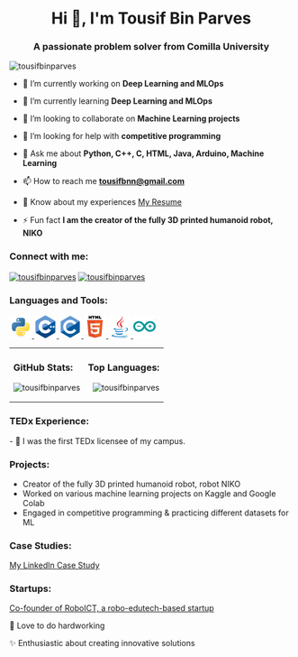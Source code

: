 <!-- GitHub README.md -->
<h1 align="center">Hi 👋, I'm Tousif Bin Parves</h1>
<h3 align="center">A passionate problem solver from Comilla University</h3>

<p align="left"> <img src="https://komarev.com/ghpvc/?username=tousifbinparves&label=Profile%20views&color=0e75b6&style=flat" alt="tousifbinparves" /> </p>

- 🔭 I’m currently working on **Deep Learning and MLOps**

- 🌱 I’m currently learning **Deep Learning and MLOps**

- 👯 I’m looking to collaborate on **Machine Learning projects**

- 🤝 I’m looking for help with **competitive programming**

- 💬 Ask me about **Python, C++, C, HTML, Java, Arduino, Machine Learning**

- 📫 How to reach me **tousifbnn@gmail.com**

- 📄 Know about my experiences [My Resume](https://www.linkedin.com/in/tousifo/overlay/1713716721195/single-media-viewer/?profileId=ACoAABVIQoABL9V_luVSOrLGIDuSjI-xFd12vzs)

- ⚡ Fun fact **I am the creator of the fully 3D printed humanoid robot, NIKO**

<h3 align="left">Connect with me:</h3>
<p align="left">
<a href="https://linkedin.com/in/tousifo" target="blank"><img align="center" src="https://cdn.jsdelivr.net/npm/simple-icons@v3/icons/linkedin.svg" alt="tousifbinparves" height="30" width="40" /></a>
<a href="https://www.kaggle.com/tousifbnn" target="blank"><img align="center" src="https://cdn.jsdelivr.net/npm/simple-icons@v3/icons/kaggle.svg" alt="tousifbinparves" height="30" width="40" /></a>
</p>

<h3 align="left">Languages and Tools:</h3>
<p align="left"> 
<a href="https://www.python.org" target="_blank"> <img src="https://raw.githubusercontent.com/devicons/devicon/master/icons/python/python-original.svg" alt="python" width="40" height="40"/> </a> 
<a href="https://www.w3schools.com/cpp/" target="_blank"> <img src="https://raw.githubusercontent.com/devicons/devicon/master/icons/cplusplus/cplusplus-original.svg" alt="cplusplus" width="40" height="40"/> </a> 
<a href="https://www.w3schools.com/c/" target="_blank"> <img src="https://raw.githubusercontent.com/devicons/devicon/master/icons/c/c-original.svg" alt="c" width="40" height="40"/> </a> 
<a href="https://www.w3.org/html/" target="_blank"> <img src="https://raw.githubusercontent.com/devicons/devicon/master/icons/html5/html5-original-wordmark.svg" alt="html5" width="40" height="40"/> </a> 
<a href="https://www.java.com" target="_blank"> <img src="https://raw.githubusercontent.com/devicons/devicon/master/icons/java/java-original.svg" alt="java" width="40" height="40"/> </a> 
<a href="https://www.arduino.cc/" target="_blank"> <img src="https://raw.githubusercontent.com/devicons/devicon/master/icons/arduino/arduino-original.svg" alt="arduino" width="40" height="40"/> </a> 
</p>

<table>
  <tr>
    <td align="left">
      <h3>GitHub Stats:</h3>
      <p>
        <img src="https://github-readme-stats.vercel.app/api?username=tousifo&show_icons=true&locale=en" alt="tousifbinparves" />
      </p>
    </td>
    <td align="right">
      <h3>Top Languages:</h3>
      <p>
        <img src="https://github-readme-stats.vercel.app/api/top-langs?username=tousifo&show_icons=true&locale=en&layout=compact" alt="tousifbinparves" />
      </p>
    </td>
  </tr>
</table>

<h3 align="left">TEDx Experience:</h3>
<p align="left">
- 🎤 I was the first TEDx licensee of my campus.
</p>

<h3 align="left">Projects:</h3>
<ul>
  <li>Creator of the fully 3D printed humanoid robot, robot NIKO</li>
  <li>Worked on various machine learning projects on Kaggle and Google Colab</li>
  <li>Engaged in competitive programming & practicing different datasets for ML</li>
</ul>


<h3 align="left">Case Studies:</h3>
<p align="left">
<a href="https://www.linkedin.com/feed/update/urn:li:activity:7199095678747201536/" target="_blank">My LinkedIn Case Study</a>
</p>
<h3 align="left">Startups:</h3>
<p align="left">
<a href="https://roboict.com/" target="_blank">Co-founder of RoboICT, a robo-edutech-based startup</a>
</p>

<p align="left">💪 Love to do hardworking</p>

<p align="left">✨ Enthusiastic about creating innovative solutions</p>
